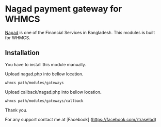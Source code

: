 # Nagad payment gateway for WHMCS

[Nagad](https://nagad.com.bd) is one of the Financial Services in Bangladesh. This modules is built for WHMCS.

## Installation

You have to install this module manually. 

Upload nagad.php into bellow location.

``` bash
whmcs path/modules/gateways
```

Upload callback/nagad.php into bellow location.

``` bash
whmcs path/modules/gateways/callback
```

Thank you.

For any support contact me at [Facebook] (https://facebook.com/rtraselbd)
